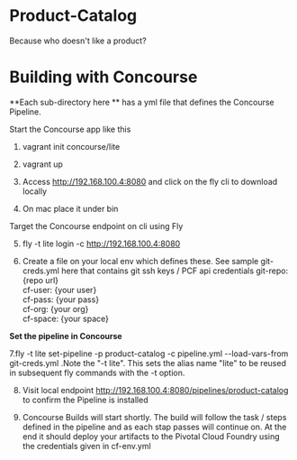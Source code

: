 # Product-Catalog

Because who doesn't like a product?

# Building with Concourse  

**Each sub-directory here ** has a yml file that defines the Concourse Pipeline.

Start the Concourse app like this 

1. vagrant init concourse/lite  
2. vagrant up  

3. Access http://192.168.100.4:8080 and click on the fly cli to download locally
4. On mac place it under bin 

Target the Concourse endpoint on cli using Fly 

5. fly -t lite login -c http://192.168.100.4:8080  

6. Create a file on your local env which defines these. See sample git-creds.yml here that contains git ssh keys / PCF api credentials
        git-repo: {repo url}  
        cf-user: {your user}  
        cf-pass: {your pass}  
        cf-org: {your org}  
        cf-space: {your space}  

**Set the pipeline in Concourse**

7.fly -t lite set-pipeline -p product-catalog -c pipeline.yml --load-vars-from git-creds.yml .Note the "-t lite". This sets the alias name "lite" to be reused in subsequent fly commands with the -t option. 
  
8. Visit local endpoint http://192.168.100.4:8080/pipelines/product-catalog  to confirm the Pipeline is installed 
  
9. Concourse Builds will start shortly. The build will follow the task / steps defined in the pipeline and as each stap passes will continue on. At the end it should deploy your artifacts to the Pivotal Cloud Foundry using the credentials given in cf-env.yml
  
